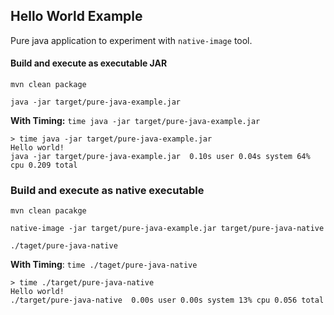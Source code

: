 ## Hello World Example

Pure java application to experiment with `native-image` tool.

#### Build and execute as executable JAR

`mvn clean package`

`java -jar target/pure-java-example.jar`

**With Timing:** `time java -jar target/pure-java-example.jar`

```
> time java -jar target/pure-java-example.jar
Hello world!
java -jar target/pure-java-example.jar  0.10s user 0.04s system 64% cpu 0.209 total
```

### Build and execute as native executable

`mvn clean pacakge`

`native-image -jar target/pure-java-example.jar target/pure-java-native`

`./taget/pure-java-native`

**With Timing**: `time ./taget/pure-java-native`

```
> time ./target/pure-java-native
Hello world!
./target/pure-java-native  0.00s user 0.00s system 13% cpu 0.056 total
```